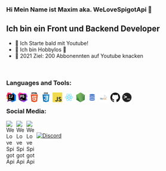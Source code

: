 ### Hi Mein Name ist Maxim aka. WeLoveSpigotApi 👋

## Ich bin ein Front und Backend Developer

- 🎥 Ich Starte bald mit Youtube!
- 🌱 Ich bin Hobbylos 🤣
- 🎯 2021 Ziel: 200 Abbonennten auf Youtube knacken
<br />

### Languages and Tools:

<img align="left" style="margin-right: 5px" alt="Intellij" width="26px" src="./img/intellij.png" />
<img align="left" style="margin-right: 5px" alt="PHPStorm" width="26px" src="./img/phpstorm.png" />
<img align="left" style="margin-right: 5px" alt="HTML5" width="26px" src="./img/html.png" />
<img align="left" style="margin-right: 5px" alt="CSS3" width="26px" src="./img/css.png" />
<img align="left" style="margin-right: 5px" alt="JavaScript" width="26px" src="./img/javascript.png" />
<img align="left" style="margin-right: 5px" alt="React" width="26px" src="./img/react.png" />
<img align="left" style="margin-right: 5px" alt="Node.js" width="26px" src="./img/nodejs.png" />
<img align="left" style="margin-right: 5px" alt="SQL" width="26px" src="./img/sql.png" />
<img align="left" style="margin-right: 5px" alt="MySQL" width="26px" src="./img/mysql.png" />
<img align="left" style="margin-right: 5px" alt="GitHub" width="26px" src="./img/github.png" />
<img align="left" style="margin-right: 5px" alt="Terminal" width="26px" src="./img/terminal.png" />

<br />

### Social Media:

[<img align="left" style="margin-right: 5px" alt="WeLoveSpigotApi" width="22px" src="https://cdn.jsdelivr.net/npm/simple-icons@v3/icons/youtube.svg" />][youtube]
[<img align="left" style="margin-right: 5px" alt="WeLoveSpigotApi" width="22px" src="https://cdn.jsdelivr.net/npm/simple-icons@v3/icons/twitter.svg" />][twitter]
[<img align="left" style="margin-right: 5px" alt="WeLoveSpigotApi" width="22px" src="https://cdn.jsdelivr.net/npm/simple-icons@v3/icons/instagram.svg" />][instagram]
<br>

[![Discord](https://img.shields.io/discord/913478258765488169?color=5865F2&logo=discord&style=for-the-badge)]()


[twitter]: https://twitter.com/WeLoveSpigotApi
[youtube]: https://youtube.com/WeLoveSpigotApi
[instagram]: https://instagram.com/WeLoveSpigotApi
